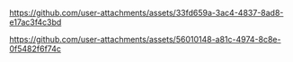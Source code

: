 



https://github.com/user-attachments/assets/33fd659a-3ac4-4837-8ad8-e17ac3f4c3bd




https://github.com/user-attachments/assets/56010148-a81c-4974-8c8e-0f5482f6f74c


